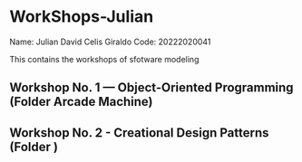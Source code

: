 # WorkShops-Julian
Name: Julian David Celis Giraldo
Code: 20222020041

This contains the workshops of sfotware modeling

## Workshop No. 1 — Object-Oriented Programming (Folder Arcade Machine)
## Workshop No. 2 - Creational Design Patterns (Folder )
